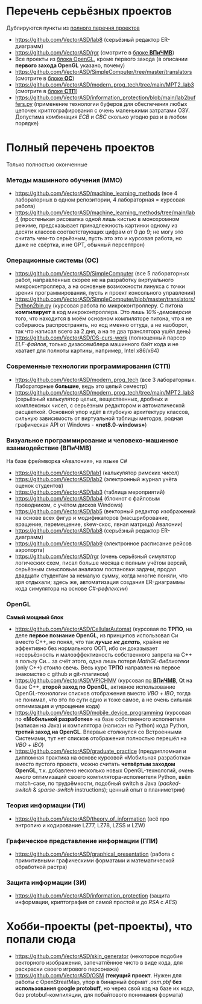# Перечень серьёзных проектов
Дублируются пункты из [полного перечня проектов](#полный-перечень-проектов)

* https://github.com/VectorASD/lab8 (серьёзный редактор ER-диаграмм)
* https://github.com/VectorASD/rgr (смотрите в [блоке **ВПиЧМВ**](#визуальное-программирование-и-человеко-машинное-взаимодействие-впичмв))
* Все проекты из [блока OpenGL](#opengl), кроме первого захода (в описании **первого захода OpenGL** указано, почему)
* https://github.com/VectorASD/SimpleComputer/tree/master/translators (смотрите в [блоке **ОС**](#операционные-системы-ос))
* https://github.com/VectorASD/modern_prog_tech/tree/main/MPT2_lab3 (смотрите в [блоке **СТП**](#современные-технологии-программирования-стп))
* https://github.com/VectorASD/information_protection/blob/main/lab2buffers.py (применение технологии буферов для обеспечения любых цепочек криптографирования с очень маленькими затратами ОЗУ. Допустима комбинация *ECB* и *CBC* сколько угодно раз и в любом порядке)

# Полный перечень проектов
Только полностью оконченные

### Методы машинного обучения (ММО)

* https://github.com/VectorASD/machine_learning_methods (все 4 лабораторных в одном репозитории, 4 лабораторная = курсовая работа)
* https://github.com/VectorASD/machine_learning_methods/tree/main/lab4 (простенькая рисовалка одной лишь кистью в монохромном режиме, предсказывает принадлежность картинки одному из десяти классов соответствующих цифрам от 0 до 9; не могу это считать чем-то серьёзным, пусть это это и курсовая работа, но даже не свёртка, и не GPT, обычный персептрон)

### Операционные системы (ОС)

* https://github.com/VectorASD/SimpleComputer (все 5 лабораторных работ, направленных скорее не на разработку виртуального микроконтроллера, а на основные возможности линукса с точки зрения программирования, пусть и проект консольного управления)
* https://github.com/VectorASD/SimpleComputer/blob/master/translators/Python2bin.py (курсовая работа по микроконтроллеру. С питона **компилирует** в код микроконтроллера. Это лишь *10%-демоверсия* того, что находится в моём основном компиляторе питона, что я не собираюсь распространять, но код именно оттуда, а не наоборот, так что написал всего за 2 дня, а на те два транслятора ушёл день)
* https://github.com/VectorASD/OS-curs-work (полноценный парсер *ELF-файлов*, только дизассемблера машинного байт кода и не хватает для полноты картины, например, Intel x86/x64)

### Современные технологии программирования (СТП)

* https://github.com/VectorASD/modern_prog_tech (все 3 лабораторных. Лабораторные **большие**, ведь это целый семестр)
* https://github.com/VectorASD/modern_prog_tech/tree/main/MPT2_lab3 (серьёзный калькулятор целых, вещественных, дробных и комплексных чисел, с серьёзным редактором и автоматической расцветкой. Основной упор идёт в глубокую архитектуру классов, сильную зависимость от виртуальной таблицы методов, родная графическая API от Windows - **«net8.0-windows»**)

### Визуальное программирование и человеко-машинное взаимодействие (ВПиЧМВ)
На базе фреймворка «Авалония», на языке C#

* https://github.com/VectorASD/lab1 (калькулятор римских чисел)
* https://github.com/VectorASD/lab2 (электронный журнал учёта оценок студентов)
* https://github.com/VectorASD/lab3 (таблица мероприятий)
* https://github.com/VectorASD/lab4 (блокнот с файловым проводником, с учётом дисков Windows)
* https://github.com/VectorASD/lab5 (векторный редактор изображений на основе всех фигур и модификаторов (масшрибрование, вращение, перемещение, skew-скос, явная матрица) Авалонии)
* https://github.com/VectorASD/lab8 (серьёзный редактор ER-диаграмм)
* https://github.com/VectorASD/lab9 (электронное расписание рейсов аэропорта)
* https://github.com/VectorASD/rgr (очень серьёзный симулятор логических схем, писал больше месяца с полным учётом версий, серьёзным смысловым анализом постановки задачи, продал двадцати студентам за немалую сумму, когда многие поняли, что зря отдыхали; здесь же, автоматизация создания ER-диаграммы кода симулятора на основе *C#-рефлексии*)

### OpenGL
**Самый мощный блок**

* https://github.com/VectorASD/CellularAutomat (курсовая по **ТРПО**, на деле **первое познание OpenGL**, из принципов использовал Си вместо C++, но понял, что так ***лучше не делать***, крайне не эффективно без нормального ООП, ибо он доказывает несерьёзность и малоэффективность собственного запрета на C++ в пользу Си… за счёт этого, одна лишь потеря *MathGL-библиотеки* (only C++) стоило свечь. Весь курс **ТРПО** направлен на первое знакомство с github и git-плагином)
* https://github.com/VectorASD/VPICHMV (курсовая [по **ВПиЧМВ**](#визуальное-программирование-и-человеко-машинное-взаимодействие-впичмв), Qt на базе C++, __второй заход по OpenGL__, активное использование OpenGL-технологии списков отображения вместо *VBO* + *IBO*, тогда не понимал, что это по сути одно и тоже самое, а не очень сильная оптимизация и упрощение кода)
* https://github.com/VectorASD/mobile_device_programming (курсовая по **«Мобильной разработке»** на базе собственного исполнителя (написан на Java) и компилятора (написан на Python) кода Python, __третий заход на OpenGL__. Впервые столкнулся со Встроенными Системами, тут нет списков отображения полностью перешёл на *VBO* + *IBO*)
* https://github.com/VectorASD/graduate_practice (преддипломная и дипломная практика на основе курсовой «Мобильная разработка» вместо пустого проекта, можно считать __четвёртым заходом OpenGL__, т.к. добавлено несколько новых OpenGL-технологий, *очень много* оптимизаций своего компилятора-исполнителя Python, ввёл match-case, по трудоёмкости, подобный switch в Java (*packed-switch* & *sparse-switch* instructions); ценный опыт в планиметрии)

### Теория информации (ТИ)

* https://github.com/VectorASD/theory_of_information (всё про энтропию и кодирование LZ77, LZ78, LZSS и LZW)

### Графическое представление информации (ГПИ)

* https://github.com/VectorASD/graphical_presentation (работа с примитивными графическими форматами и математической обработкой растра)

### Защита информации (ЗИ)

* https://github.com/VectorASD/information_protection (защита информации, криптография от самой простой и до *RSA* с *AES*)

# Хобби-проекты (pet-проекты), что попали сюда

* https://github.com/VectorASD/skin_generator (некоторое подобие векторного изображения, запечатлённое чисто в виде кода, для раскраски своего игрового персонажа)
* https://github.com/VectorASD/OSM (**текущий проект**. Нужен для работы с OpenStreatMap, упор в бинарный формат *.osm.pbf* **без использования google protobuff**, но через свой код на базе их кода, без protobuf-компиляции, для побайтового понимания формата)
